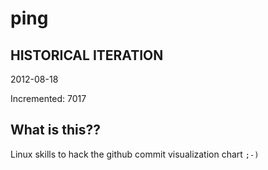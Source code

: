 # ping

## HISTORICAL ITERATION
2012-08-18

Incremented: 7017

## What is this?? 
Linux skills to hack the github commit visualization chart `;-)`
